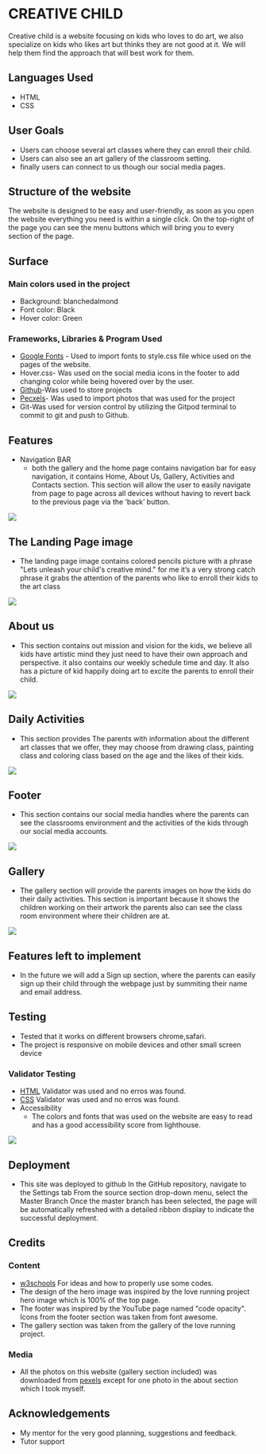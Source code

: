 # CREATIVE CHILD

Creative child is a website focusing on kids who loves to do art, 
we also specialize on kids who likes art but thinks they are not good at it.
We will help them find the approach that will best work for them.

## Languages Used

* HTML
* CSS 

## User Goals
* Users can choose several art classes where they can enroll their child.
* Users can also see an art gallery of the classroom setting.
* finally users can connect to us though our social media pages.

## Structure of the website

The website is designed to be easy and user-friendly, as soon as you open the website everything you need is within a single click. On the top-right of the page you can see the menu buttons which will bring you to every section of the page.

## Surface
### Main colors used in the project

* Background: blanchedalmond
* Font color: Black
* Hover color: Green



### Frameworks, Libraries & Program Used
* [Google Fonts](https://fonts.google.com/) - Used to import fonts to style.css file whice used on the pages of the website.
* Hover.css- Was used on the social media icons in the footer to add changing color while being hovered over by the user.
* [Github](https://github.com/)-Was used to store projects
* [Pecxels](https://www.pexels.com/)- Was used to import photos that was used for the project
* Git-Was used for version control by utilizing the Gitpod terminal to commit to git and push to Github.

## Features
* Navigation BAR
   * both the gallery and the home page contains navigation bar for easy navigation, it contains Home, About Us, Gallery, Activities and Contacts section.
This section will allow the user to easily navigate from page to page across all devices without having to revert back to the previous page via the ‘back’ button.

<img src="assets/images/page-links.png">

## The Landing Page image
* The landing page image contains colored pencils picture with a phrase "Lets unleash your child's creative mind."
for me it’s a very strong catch phrase it grabs the attention of the parents who like to enroll their kids to the art class

<img src="assets/images/hero-image.png">

## About us
* This section contains out mission and vision for the kids, we believe all kids have artistic mind they just need to have their own approach and perspective.
it also contains our weekly schedule time and day. It also has a picture of kid happily doing art to excite the parents to enroll their child.

<img src="assets/images/about.png">

## Daily Activities
* This section provides The parents with information about the different art classes that we offer,
they may choose from drawing class, painting class and coloring class based on the age and the likes of their kids.

<img src="assets/images/activities.png">

## Footer

* This section contains our social media handles where the parents can see the classrooms environment and the activities of the  kids through our social media accounts.

<img src="assets/images/footer.png">

## Gallery

* The gallery section will provide the parents images on how the kids do their daily activities.
This section is important because it shows the children working on their artwork the parents 
also can see the class room environment where their children are at.

<img src="assets/images/gallery.png">

## Features left to implement

* In the future we will add a Sign up section, where the parents can easily sign up their child through the webpage
just by summiting their name and email address.


## Testing
* Tested that it works on different browsers chrome,safari.
*  The project is responsive on mobile devices and other small screen device

### Validator Testing
* [HTML](https://validator.w3.org/#validate_by_input) Validator was used and no erros was found.
* [CSS](https://jigsaw.w3.org/css-validator/) Validator was used and no erros was found.
* Accessibility
  * The colors and fonts that was used on the website are easy to read and has a good accessibility score from lighthouse.


<img src="assets/images/accesibility.png">

## Deployment

* This site was deployed to github
In the GitHub repository, navigate to the Settings tab
From the source section drop-down menu, select the Master Branch
Once the master branch has been selected, the page will be automatically refreshed with a detailed ribbon display to indicate the successful deployment.


## Credits

### Content
* [w3schools](https://www.w3schools.com/) For ideas and how to properly use some codes.
* The design of the hero image was inspired by the love running project hero image which is 100% of the top page.
* The footer was inspired by the YouTube page named "code opacity".
Icons from the footer section was taken from font awesome.
* The gallery section was taken from the gallery of the love running project.

### Media
* All the photos on this website (gallery section included) was downloaded from [pexels](https://www.pexels.com/) except for one photo in the about section which I took myself.

## Acknowledgements
* My mentor for the very good planning, suggestions and feedback.
* Tutor support